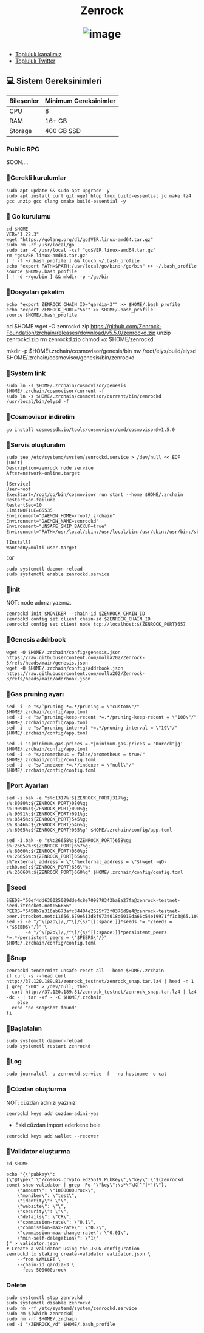 




<h1 align="center"> Zenrock


![image](https://github.com/user-attachments/assets/6874e9ae-034d-4d9b-b93b-aab60756234e)


</h1>


 * [Topluluk kanalımız](https://t.me/corenodechat)<br>
 * [Topluluk Twitter](https://twitter.com/corenodeHQ)<br>




## 💻 Sistem Gereksinimleri
| Bileşenler | Minimum Gereksinimler | 
| ------------ | ------------ |
| CPU |	8|
| RAM	| 16+ GB |
| Storage	| 400 GB SSD |

### Public RPC

SOON....

### 🚧Gerekli kurulumlar
```
sudo apt update && sudo apt upgrade -y
sudo apt install curl git wget htop tmux build-essential jq make lz4 gcc unzip gcc clang cmake build-essential -y
```

### 🚧 Go kurulumu
```
cd $HOME
VER="1.22.3"
wget "https://golang.org/dl/go$VER.linux-amd64.tar.gz"
sudo rm -rf /usr/local/go
sudo tar -C /usr/local -xzf "go$VER.linux-amd64.tar.gz"
rm "go$VER.linux-amd64.tar.gz"
[ ! -f ~/.bash_profile ] && touch ~/.bash_profile
echo "export PATH=$PATH:/usr/local/go/bin:~/go/bin" >> ~/.bash_profile
source $HOME/.bash_profile
[ ! -d ~/go/bin ] && mkdir -p ~/go/bin
```

### 🚧Dosyaları çekelim
```
echo "export ZENROCK_CHAIN_ID="gardia-3"" >> $HOME/.bash_profile
echo "export ZENROCK_PORT="56"" >> $HOME/.bash_profile
source $HOME/.bash_profile
```
cd $HOME
wget -O zenrockd.zip https://github.com/Zenrock-Foundation/zrchain/releases/download/v5.5.0/zenrockd.zip
unzip zenrockd.zip
rm zenrockd.zip
chmod +x $HOME/zenrockd

mkdir -p $HOME/.zrchain/cosmovisor/genesis/bin
mv /root/elys/build/elysd $HOME/.zrchain/cosmovisor/genesis/bin/zenrockd
### 🚧System link
```
sudo ln -s $HOME/.zrchain/cosmovisor/genesis $HOME/.zrchain/cosmovisor/current -f
sudo ln -s $HOME/.zrchain/cosmovisor/current/bin/zenrockd /usr/local/bin/elysd -f
```
### 🚧Cosmovisor indirelim
```
go install cosmossdk.io/tools/cosmovisor/cmd/cosmovisor@v1.5.0
```
### 🚧Servis oluşturalım
```
sudo tee /etc/systemd/system/zenrockd.service > /dev/null << EOF
[Unit]
Description=zenrock node service
After=network-online.target

[Service]
User=root
ExecStart=/root/go/bin/cosmovisor run start --home $HOME/.zrchain
Restart=on-failure
RestartSec=10
LimitNOFILE=65535
Environment="DAEMON_HOME=/root/.zrchain"
Environment="DAEMON_NAME=zenrockd"
Environment="UNSAFE_SKIP_BACKUP=true"
Environment="PATH=/usr/local/sbin:/usr/local/bin:/usr/sbin:/usr/bin:/sbin:/bin:/usr/games:/usr/local/games:/snap/bin:/root/.zrchain/cosmovisor/current/bin"

[Install]
WantedBy=multi-user.target

EOF
```
```
sudo systemctl daemon-reload
sudo systemctl enable zenrockd.service
```
### 🚧İnit
NOT: node adınızı yazınız.
```
zenrockd init $MONIKER --chain-id $ZENROCK_CHAIN_ID
zenrockd config set client chain-id $ZENROCK_CHAIN_ID
zenrockd config set client node tcp://localhost:${ZENROCK_PORT}657
```
### 🚧Genesis addrbook 
```
wget -O $HOME/.zrchain/config/genesis.json https://raw.githubusercontent.com/molla202/Zenrock-3/refs/heads/main/genesis.json
wget -O $HOME/.zrchain/config/addrbook.json https://raw.githubusercontent.com/molla202/Zenrock-3/refs/heads/main/addrbook.json
```

### 🚧Gas pruning ayarı
```
sed -i -e "s/^pruning *=.*/pruning = \"custom\"/" $HOME/.zrchain/config/app.toml 
sed -i -e "s/^pruning-keep-recent *=.*/pruning-keep-recent = \"100\"/" $HOME/.zrchain/config/app.toml
sed -i -e "s/^pruning-interval *=.*/pruning-interval = \"19\"/" $HOME/.zrchain/config/app.toml

sed -i 's|minimum-gas-prices =.*|minimum-gas-prices = "0urock"|g' $HOME/.zrchain/config/app.toml
sed -i -e "s/prometheus = false/prometheus = true/" $HOME/.zrchain/config/config.toml
sed -i -e "s/^indexer *=.*/indexer = \"null\"/" $HOME/.zrchain/config/config.toml
```

### 🚧Port Ayarları

```
sed -i.bak -e "s%:1317%:${ZENROCK_PORT}317%g;
s%:8080%:${ZENROCK_PORT}080%g;
s%:9090%:${ZENROCK_PORT}090%g;
s%:9091%:${ZENROCK_PORT}091%g;
s%:8545%:${ZENROCK_PORT}545%g;
s%:8546%:${ZENROCK_PORT}546%g;
s%:6065%:${ZENROCK_PORT}065%g" $HOME/.zrchain/config/app.toml

```
```
sed -i.bak -e "s%:26658%:${ZENROCK_PORT}658%g;
s%:26657%:${ZENROCK_PORT}657%g;
s%:6060%:${ZENROCK_PORT}060%g;
s%:26656%:${ZENROCK_PORT}656%g;
s%^external_address = \"\"%external_address = \"$(wget -qO- eth0.me):${ZENROCK_PORT}656\"%;
s%:26660%:${ZENROCK_PORT}660%g" $HOME/.zrchain/config/config.toml
```
### 🚧Seed
```
SEEDS="50ef4dd630025029dde4c8e709878343ba8a27fa@zenrock-testnet-seed.itrocket.net:56656"
PEERS="5458b7a316ab673afc34404e2625f73f0376d9e4@zenrock-testnet-peer.itrocket.net:11656,679e513d8f9734018d6019da66c54e19971ff1c3@65.109.22.211:26656,38294f5212c42105eb6679eca9d8b432238ed2a1@65.109.80.26:26656,1dfbd854bab6ca95be652e8db078ab7a069eae6f@52.30.152.47:26656,6ef43e8d5be8d0499b6c57eb15d3dd6dee809c1e@34.246.15.243:26656,12f0463250bf004107195ff2c885be9b480e70e2@52.30.152.47:26656,a412c87699b151a02d1385cbb68b6df396a81c3f@95.217.196.224:26656,ee7d09ac08dc61548d0e744b23e57436b8c477fc@65.109.93.152:26906,e1ff342fb55293384a5e92d4bd3bed82ecee4a60@65.108.234.158:26356,63014f89cf325d3dc12cc8075c07b5f4ee666d64@52.30.152.47:26656,c2c5db24bb7aeb665cbf04c298ca53578043ceed@23.88.0.170:15671,b77eb04d0894d186281943ff6e576ae17acff7ca@213.239.198.181:19656,a746910fab628e98402ca4ebecd4036cf02a2851@51.83.237.195:29556,a98484ac9cb8235bd6a65cdf7648107e3d14dab4@95.217.74.22:18256,c13c25929626d1410a57142ccc5bbf00589666fc@65.108.44.149:14656,fa8356510c907e62eed3c34e13ff26117e4fae6f@65.109.88.19:10056"
sed -i -e "/^\[p2p\]/,/^\[/{s/^[[:space:]]*seeds *=.*/seeds = \"$SEEDS\"/}" \
       -e "/^\[p2p\]/,/^\[/{s/^[[:space:]]*persistent_peers *=.*/persistent_peers = \"$PEERS\"/}" $HOME/.zrchain/config/config.toml
```
### 🚧Snap
```
zenrockd tendermint unsafe-reset-all --home $HOME/.zrchain
if curl -s --head curl http://37.120.189.81/zenrock_testnet/zenrock_snap.tar.lz4 | head -n 1 | grep "200" > /dev/null; then
  curl http://37.120.189.81/zenrock_testnet/zenrock_snap.tar.lz4 | lz4 -dc - | tar -xf - -C $HOME/.zrchain
    else
  echo "no snapshot found"
fi
```
### 🚧Başlatalım   
```
sudo systemctl daemon-reload
sudo systemctl restart zenrockd
```
### 🚧Log
```
sudo journalctl -u zenrockd.service -f --no-hostname -o cat
```
### 🚧Cüzdan oluşturma
NOT: cüzdan adınızı yazınız
```
zenrockd keys add cuzdan-adini-yaz
```
- Eski cüzdan import ederkene bele
```
zenrockd keys add wallet --recover
```

### 🚧Validator oluşturma

```
cd $HOME
```
```
echo "{\"pubkey\":{\"@type\":\"/cosmos.crypto.ed25519.PubKey\",\"key\":\"$(zenrockd comet show-validator | grep -Po '\"key\":\s*\"\K[^"]*')\"},
    \"amount\": \"1000000urock\",
    \"moniker\": \"test\",
    \"identity\": \"\",
    \"website\": \"\",
    \"security\": \"\",
    \"details\": \"CR\",
    \"commission-rate\": \"0.1\",
    \"commission-max-rate\": \"0.2\",
    \"commission-max-change-rate\": \"0.01\",
    \"min-self-delegation\": \"1\"
}" > validator.json
# Create a validator using the JSON configuration
zenrockd tx staking create-validator validator.json \
    --from $WALLET \
    --chain-id gardia-3 \
	--fees 500000urock
```
### Delete
```
sudo systemctl stop zenrockd
sudo systemctl disable zenrockd
sudo rm -rf /etc/systemd/system/zenrockd.service
sudo rm $(which zenrockd)
sudo rm -rf $HOME/.zrchain
sed -i "/ZENROCK_/d" $HOME/.bash_profile
```


